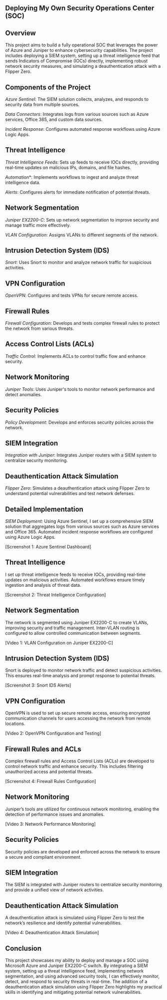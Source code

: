 ## Deploying My Own Security Operations Center (SOC)

## Overview

This project aims to build a fully operational SOC that leverages the power of Azure and Juniper to enhance cybersecurity capabilities. The project includes deploying a SIEM system, setting up a threat intelligence feed that sends Indicators of Compromise (IOCs) directly, implementing robust network security measures, and simulating a deauthentication attack with a Flipper Zero.

## Components of the Project

*Azure Sentinel*: The SIEM solution collects, analyzes, and responds to security data from multiple sources.

*Data Connectors*: Integrates logs from various sources such as Azure services, Office 365, and custom data sources.

*Incident Response*: Configures automated response workflows using Azure Logic Apps.

## Threat Intelligence

*Threat Intelligence Feeds*: Sets up feeds to receive IOCs directly, providing real-time updates on malicious IPs, domains, and file hashes.

*Automation**: Implements workflows to ingest and analyze threat intelligence data.

*Alerts*: Configures alerts for immediate notification of potential threats.

## Network Segmentation

*Juniper EX2200-C*: Sets up network segmentation to improve security and manage traffic more effectively.

*VLAN Configuration*: Assigns VLANs to different segments of the network.

## Intrusion Detection System (IDS)

*Snort*: Uses Snort to monitor and analyze network traffic for suspicious activities.

## VPN Configuration

*OpenVPN*: Configures and tests VPNs for secure remote access.

## Firewall Rules

*Firewall Configuration*: Develops and tests complex firewall rules to protect the network from various threats.

## Access Control Lists (ACLs)

*Traffic Control*: Implements ACLs to control traffic flow and enhance security.

## Network Monitoring

*Juniper Tools*: Uses Juniper's tools to monitor network performance and detect anomalies.

## Security Policies

*Policy Development*: Develops and enforces security policies across the network.

## SIEM Integration

*Integration with Juniper*: Integrates Juniper routers with a SIEM system to centralize security monitoring.

## Deauthentication Attack Simulation

*Flipper Zero*: Simulates a deauthentication attack using Flipper Zero to understand potential vulnerabilities and test network defenses.

## Detailed Implementation
*SIEM Deployment:*
Using Azure Sentinel, I set up a comprehensive SIEM solution that aggregates logs from various sources such as Azure services and Office 365. Automated incident response workflows are configured using Azure Logic Apps.

[Screenshot 1: Azure Sentinel Dashboard]

## Threat Intelligence
I set up threat intelligence feeds to receive IOCs, providing real-time updates on malicious activities. Automated workflows ensure timely ingestion and analysis of threat data.

[Screenshot 2: Threat Intelligence Configuration]

## Network Segmentation
The network is segmented using Juniper EX2200-C to create VLANs, improving security and traffic management. Inter-VLAN routing is configured to allow controlled communication between segments.

[Video 1: VLAN Configuration on Juniper EX2200-C]

## Intrusion Detection System (IDS)
Snort is deployed to monitor network traffic and detect suspicious activities. This ensures real-time analysis and prompt response to potential threats.

[Screenshot 3: Snort IDS Alerts]

## VPN Configuration
OpenVPN is used to set up secure remote access, ensuring encrypted communication channels for users accessing the network from remote locations.

[Video 2: OpenVPN Configuration and Testing]

## Firewall Rules and ACLs
Complex firewall rules and Access Control Lists (ACLs) are developed to control network traffic and enhance security. This includes filtering unauthorized access and potential threats.

[Screenshot 4: Firewall Rules Configuration]

## Network Monitoring
Juniper’s tools are utilized for continuous network monitoring, enabling the detection of performance issues and anomalies.

[Video 3: Network Performance Monitoring]

## Security Policies
Security policies are developed and enforced across the network to ensure a secure and compliant environment.

## SIEM Integration
The SIEM is integrated with Juniper routers to centralize security monitoring and provide a unified view of network activities.

## Deauthentication Attack Simulation
A deauthentication attack is simulated using Flipper Zero to test the network’s resilience and identify potential vulnerabilities.

[Video 4: Deauthentication Attack Simulation]

## Conclusion
This project showcases my ability to deploy and manage a SOC using Microsoft Azure and Juniper EX2200-C switch. By integrating a SIEM system, setting up a threat intelligence feed, implementing network segmentation, and using advanced security tools, I can effectively monitor, detect, and respond to security threats in real-time. The addition of a deauthentication attack simulation using Flipper Zero highlights my practical skills in identifying and mitigating potential network vulnerabilities.
